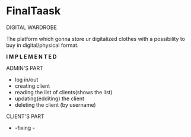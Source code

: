 # FinalTaask

DIGITAL WARDROBE

The platform which gonna store ur digitalized clothes with a possibility to buy in digital/physical format.



**I M P L E M E N T E D**

ADMIN'S PART
- log in/out
- creating client
- reading the list of clients(shows the list)
- updating(edditing) the client
- deleting the client (by username)

CLIENT'S PART
- -fixing -
